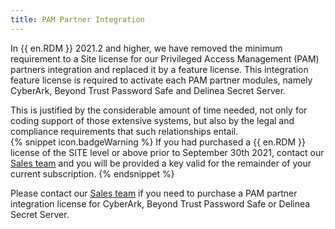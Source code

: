 ```yaml
---
title: PAM Partner Integration
---
```

In {{ en.RDM }} 2021.2 and higher, we have removed the minimum requirement to a Site license for our Privileged Access Management (PAM) partners integration and replaced it by a feature license. This integration feature license is required to activate each PAM partner modules, namely CyberArk, Beyond Trust Password Safe and Delinea Secret Server.  

This is justified by the considerable amount of time needed, not only for coding support of those extensive systems, but also by the legal and compliance requirements that such relationships entail.  
{% snippet icon.badgeWarning %}
If you had purchased a {{ en.RDM }} license of the SITE level or above prior to September 30th 2021, contact our [Sales team](mailto:sales@devolutions.net) and you will be provided a key valid for the remainder of your current subscription.
{% endsnippet %}  

Please contact our [Sales team](mailto:sales@devolutions.net) if you need to purchase a PAM partner integration license for CyberArk, Beyond Trust Password Safe or Delinea Secret Server.
